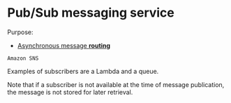 # Pub/Sub messaging service

Purpose:
* [Asynchronous message **routing**](../core-functionalities/routing.md)

~~~admonish example
Amazon SNS
~~~

Examples of subscribers are a Lambda and a queue. 

Note that if a subscriber is not available at the time of message publication, the message is not stored for later retrieval.
